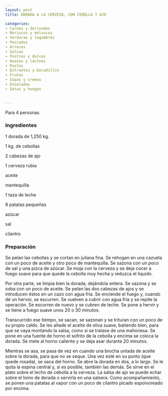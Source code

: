 ```yaml
---
layout: post
title: DORADA A LA CERVEZA, CON CEBOLLA Y AJO

categories:
- Carnes y derivados
- Mariscos y moluscos
- Verduras y legumbres
- Pescados
- Arroces
- Salsas
- Postres y dulces
- Huevos y lacteos
- Pastas
- Entrantes y bocadillos
- Frutas
- Sopas y cremas
- Ensaladas
- Setas y hongos
 

---
```


Para 4 personas.

<h3>Ingredientes</h3>

1 dorada de 1,250 kg.

1 kg. de cebollas

2 cabezas de ajo

1 cerveza rubia

aceite

mantequilla

1 taza de leche

8 patatas pequeñas

azúcar

sal

cilantro

<h3>Preparación</h3>

Se pelan las cebollas y se cortan en juliana fina. Se rehogan en una cazuela con un poco de aceite y otro poco de mantequilla. Se sazona con un poco de sal y una pizca de azúcar. Se moja con la cerveza y se deja cocer a fuego suave para que quede la cebolla muy hecha y reduzca el líquido.

Por otra parte, se limpia bien la dorada, dejándola entera. Se sazona y se soba con un poco de aceite. Se pelan las dos cabezas de ajos y se introducen éstos en un cazo con agua fría. Se enciende el fuego y, cuando dé un hervor, se escurren. Se vuelven a cubrir con agua fría y se repite la operación. Se escurren de nuevo y se cubren de leche. Se pone a hervir y se tiene a fuego suave unos 20 o 30 minutos.

Transcurrido ese tiempo, se sacan, se sazonan y se trituran con un poco de su propio caldo. Se les añade el aceite de oliva suave, batiendo bien, para que se vaya montando la salsa, como si se tratase de una mahonesa. Se pone en una fuente de horno el sofrito de la cebolla y encima se coloca la dorada. Se mete al horno caliente y se deja asar durante 20 minutos.

Mientras se asa, se pasa de vez en cuando una brocha untada de aceite sobre la dorada, para que no se seque. Una vez esté en su punto (que quede rosada), se saca del horno. Se abre la dorada en dos, a lo largo. Se le quita la espina central y, si es posible, también las demás. Se sirve en el plato sobre el lecho de cebolla a la cerveza. La salsa de ajo se puede echar sobre el lomo de dorada o servirla en una salsera. Como acompañamiento, se ponen una patatas al vapor con un poco de cilantro picado espolvoreado por encima.

